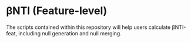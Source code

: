 # βNTI (Feature-level)
The scripts contained within this repository will help users calculate βNTI-feat, including null generation and null merging.

